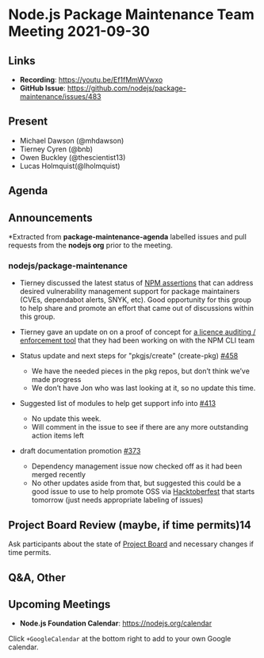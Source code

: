 # Node.js  Package Maintenance Team Meeting 2021-09-30

## Links

* **Recording**:  <https://youtu.be/Ef1fMmWVwxo>
* **GitHub Issue**: <https://github.com/nodejs/package-maintenance/issues/483>

## Present

* Michael Dawson (@mhdawson)
* Tierney Cyren (@bnb)
* Owen Buckley (@thescientist13)
* Lucas Holmquist(@lholmquist)

## Agenda

## Announcements

*Extracted from **package-maintenance-agenda** labelled issues and pull requests from the **nodejs org** prior to the meeting.

### nodejs/package-maintenance

* Tierney discussed the latest status of [NPM assertions](https://github.com/npm/rfcs/pull/422) that can address desired vulnerability management support for package maintainers (CVEs, dependabot alerts, SNYK, etc).  Good opportunity for this group to help share and promote an effort that came out of discussions within this group.

* Tierney gave an update on on a proof of concept for [a licence auditing / enforcement tool](https://github.com/npm/rfcs/pull/182) that they had been working on with the NPM CLI team

* Status update and next steps for "pkgjs/create" (create-pkg) [#458](https://github.com/nodejs/package-maintenance/issues/458)
  * We have the needed pieces in the pkg repos, but don’t think we’ve made progress
  * We don’t have Jon who was last looking at it, so no update this time.

* Suggested list of modules to help get support info into [#413](https://github.com/nodejs/package-maintenance/issues/413)
  * No update this week.
  * Will comment in the issue to see if there are any more outstanding action items left

* draft documentation promotion [#373](https://github.com/nodejs/package-maintenance/issues/373)
  * Dependency management issue now checked off as it had been merged recently
  * No other updates aside from that, but suggested this could be a good issue to use to help promote OSS via [Hacktoberfest](https://hacktoberfest.digitalocean.com/) that starts tomorrow (just needs appropriate labeling of issues)

## Project Board Review (maybe, if time permits)14

Ask participants about the state of [Project Board](https://github.com/nodejs/package-maintenance/projects/1)  and necessary changes if time permits.

## Q&A, Other

## Upcoming Meetings

* **Node.js Foundation Calendar**: <https://nodejs.org/calendar>

Click `+GoogleCalendar` at the bottom right to add to your own Google calendar.
